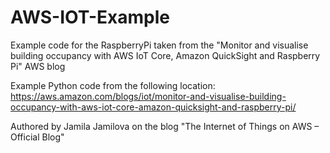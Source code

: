 # AWS-IOT-Example
Example code for the RaspberryPi taken from the "Monitor and visualise building occupancy with AWS IoT Core, Amazon QuickSight and Raspberry Pi" AWS blog


Example Python code from the following location:
https://aws.amazon.com/blogs/iot/monitor-and-visualise-building-occupancy-with-aws-iot-core-amazon-quicksight-and-raspberry-pi/

Authored by Jamila Jamilova on the blog "The Internet of Things on AWS – Official Blog" 
